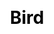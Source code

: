 ---
title: Bird
layout: dream_interpretation/kind_single
description: Dream interpretation - animal - bird.
js: []
css: ["css/luck/dream_interpretation/dream_interpretation.css"]
---